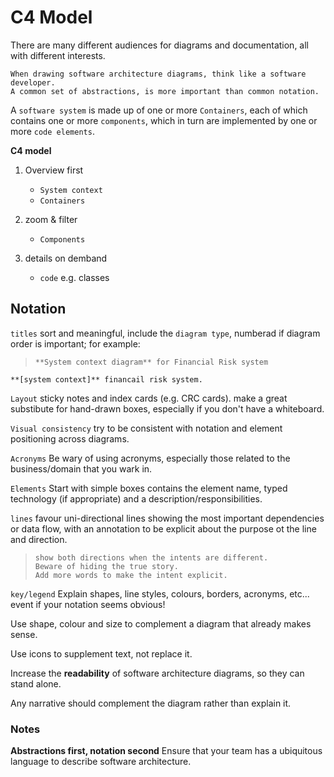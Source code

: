 # C4 Model

There are many different audiences for diagrams and documentation, all with different interests.

    When drawing software architecture diagrams, think like a software developer.
    A common set of abstractions, is more important than common notation.

A `software system` is made up of one or more `Containers`, each of which contains one or more `components`, which in turn are implemented by one or more `code elements`.

**C4 model**

1. Overview first

   - `System context`
   - `Containers`

2. zoom & filter

   - `Components`

3. details on demband
   - `code` e.g. classes

## Notation

`titles`
sort and meaningful, include the `diagram type`, numberad if diagram order is important; for example:

>     **System context diagram** for Financial Risk system

    **[system context]** financail risk system.

`Layout`
sticky notes and index cards (e.g. CRC cards).
make a great substibute for hand-drawn boxes, especially if you don't have a whiteboard.

`Visual consistency`
try to be consistent with notation and element positioning across diagrams.

`Acronyms`
Be wary of using acronyms, especially those related to the business/domain that you wark in.

`Elements`
Start with simple boxes contains the element name, typed technology (if appropriate) and a description/responsibilities.

`lines`
favour uni-directional lines showing the most important dependencies or data flow, with an annotation to be explicit about the purpose ot the line and direction.

>     show both directions when the intents are different.
>     Beware of hiding the true story.
>     Add more words to make the intent explicit.

`key/legend`
Explain shapes, line styles, colours, borders, acronyms, etc...
event if your notation seems obvious!

Use shape, colour and size to complement a diagram that already makes sense.

Use icons to supplement text, not replace it.

Increase the **readability** of software architecture diagrams, so they can stand alone.

Any narrative should complement the diagram rather than explain it.

### Notes

**Abstractions first, notation second**
Ensure that your team has a ubiquitous language to describe software architecture.
